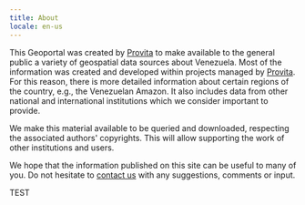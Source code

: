 ```yaml
---
title: About
locale: en-us
---
```

This Geoportal was created by [Provita](https://www.provita.org.ve/) to make available to the general public a variety of geospatial data sources about Venezuela. Most of the information was created and developed within projects managed by [Provita](https://www.provita.org.ve/). For this reason, there is more detailed information about certain regions of the country, e.g., the Venezuelan Amazon. It also includes data from other national and international institutions which we consider important to provide.

We make this material available to be queried and downloaded, respecting the associated authors' copyrights. This will allow supporting the work of other institutions and users.

We hope that the information published on this site can be useful to many of you. Do not hesitate to [contact us](/contact) with any suggestions, comments or input.

TEST